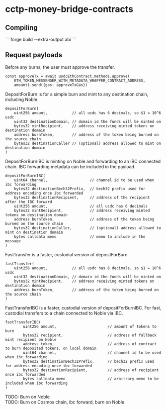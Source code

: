 # cctp-money-bridge-contracts

<h2>Compiling</h2>
```
forge build --extra-output abi
```

<h2>Request payloads</h2>

Before any burns, the user must approve the transfer.
```
const approveTx = await usdcEthContract.methods.approve(
    ETH_TOKEN_MESSENGER_WITH_METADATA_WRAPPER_CONTRACT_ADDRESS, 
    amount).send({gas: approveTxGas})
```

DepositForBurn is for a simple burn and mint to any destination chain, including Noble.
```
depositForBurn(
    uint256 amount,           // all usdc has 6 decimals, so $1 = 10^6 usdc
    uint32 destinationDomain, // domain id the funds will be minted on
    bytes32 mintRecipient,    // address receiving minted tokens on destination domain
    address burnToken,        // address of the token being burned on the source chain
    bytes32 destinationCaller // (optional) address allowed to mint on destination domain
)
```

DepositForBurnIBC is minting on Noble and forwarding to an IBC connected chain.  IBC forwarding metadata can be included in the payload.
```
depositForBurnIBC(
    uint64 channel,                   // channel id to be used when ibc forwarding
    bytes32 destinationBech32Prefix,  // bech32 prefix used for address encoding once ibc forwarded
    bytes32 destinationRecipient,     // address of the recipient after the IBC forward
    uint256 amount,                   // all usdc has 6 decimals
    bytes32 mintRecipient,            // address receiving minted tokens on destination domain
    address burnToken,                // address of the token being burned on the source chain
    bytes32 destinationCaller,        // (optional) address allowed to mint on destination domain
    bytes calldata memo               // memo to include in the message
)
```

FastTransfer is a faster, custodial version of depositForBurn.
```
fastTransfer(
    uint256 amount,           // all usdc has 6 decimals, so $1 = 10^6 usdc
    uint32 destinationDomain, // domain id the funds will be minted on
    bytes32 mintRecipient,    // address receiving minted tokens on destination domain
    address burnToken,        // address of the token being burned on the source chain
)
```

FastTransferIBC is a faster, custodial version of depositForBurnIBC.  For fast, custodial transfers to a chain connected to Noble via IBC.
```
fastTransferIBC(
        uint256 amount,                       // amount of tokens to burn
        bytes32 recipient,                    // address of fallback mint recipient on Noble
        address token,                        // address of contract to burn deposited tokens, on local domain
        uint64 channel,                       // channel id to be used when ibc forwarding
        bytes32 destinationBech32Prefix,      // bech32 prefix used for address encoding once ibc forwarded
        bytes32 destinationRecipient,         // address of recipient once ibc forwarded
        bytes calldata memo                   // arbitrary memo to be included when ibc forwarding
)
```


TODO: Burn on Noble \
TODO: Burn on Cosmos chain, ibc forward, burn on Noble
